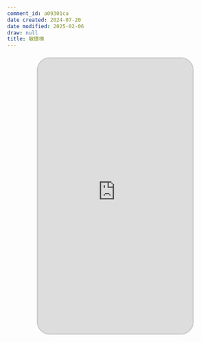 ```yaml
---
comment_id: a09301ca
date created: 2024-07-20
date modified: 2025-02-06
draw: null
title: 敏捷梯
---
```

<iframe src="https://v3-web.douyinvod.com/21f4a1a5b60a39e6fe9cb3e9b43067ae/669bb60c/video/tos/cn/tos-cn-ve-15c001-alinc2/ocL6eymM4ANVBFRAIQpmr7gCEEieRsxeBr0AgG/?a=6383&ch=26&cr=3&dr=0&lr=all&cd=0%7C0%7C0%7C3&cv=1&br=1720&bt=1720&cs=0&ds=4&ft=pEaFx4hZffPdHK~2N12NvAq-antLjrKZb8d.RkaTYCWjljVhWL6&mime_type=video_mp4&qs=0&rc=Ojk5NzhoN2g5NzM1PGZnN0BpamtraG45cmxtczMzNGkzM0BfMDFjY2JeXjAxXi0xM14vYSNiXmcyMmQ0YmxgLS1kLS9zcw%3D%3D&btag=80000e00028000&cquery=100w_100B_100x_100z_100o&dy_q=1721469856&feature_id=46a7bb47b4fd1280f3d3825bf2b29388&l=20240720180416EAB5F09B820E4E6A77DC" allowfullscreen="true" style="border-radius: 30px; overflow: hidden; border: 3px solid #ccc; width: 360px; height: 640px; display: block; margin: 20px auto; aspect-ratio: 9 / 16;" frameborder="0"></iframe>
